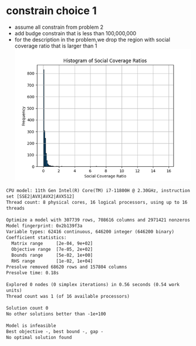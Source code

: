 # constrain choice 1
- assume all constrain from problem 2
- add budge constrain that is less than 100,000,000
- for the description in the problem,we drop the region with social coverage ratio that is larger than 1
![img.png](..%2Fvisuals%2Fimg.png)



```text
CPU model: 11th Gen Intel(R) Core(TM) i7-11800H @ 2.30GHz, instruction set [SSE2|AVX|AVX2|AVX512]
Thread count: 8 physical cores, 16 logical processors, using up to 16 threads

Optimize a model with 307739 rows, 708616 columns and 2971421 nonzeros
Model fingerprint: 0x2b139f3a
Variable types: 62416 continuous, 646200 integer (646200 binary)
Coefficient statistics:
  Matrix range     [2e-04, 9e+02]
  Objective range  [7e-05, 2e+02]
  Bounds range     [5e-02, 1e+00]
  RHS range        [1e-02, 1e+04]
Presolve removed 68620 rows and 157804 columns
Presolve time: 0.18s

Explored 0 nodes (0 simplex iterations) in 0.56 seconds (0.54 work units)
Thread count was 1 (of 16 available processors)

Solution count 0
No other solutions better than -1e+100

Model is infeasible
Best objective -, best bound -, gap -
No optimal solution found

```